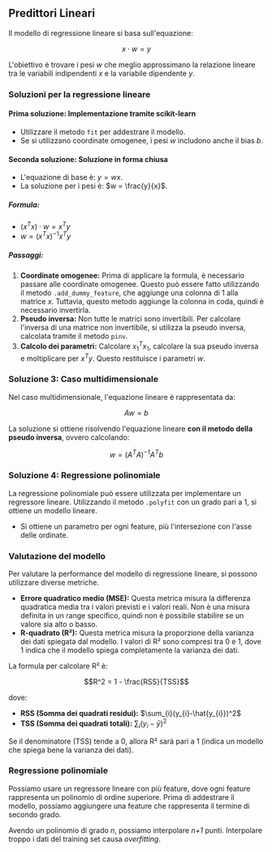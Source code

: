 ## Predittori Lineari

Il modello di regressione lineare si basa sull'equazione:

$$x \cdot w = y$$

L'obiettivo è trovare i pesi $w$ che meglio approssimano la relazione lineare tra le variabili indipendenti $x$ e la variabile dipendente $y$.

### Soluzioni per la regressione lineare

#### Prima soluzione: Implementazione tramite scikit-learn

* Utilizzare il metodo `fit` per addestrare il modello.
* Se si utilizzano coordinate omogenee, i pesi $w$ includono anche il bias $b$.

#### Seconda soluzione: Soluzione in forma chiusa

* L'equazione di base è: $y = wx$.
* La soluzione per i pesi è: $w = \frac{y}{x}$.

##### Formula:

* $(x^T x) \cdot w = x^T y$
* $w = (x^T x)^{-1} x^T y$

##### Passaggi:

1. **Coordinate omogenee:** Prima di applicare la formula, è necessario passare alle coordinate omogenee. Questo può essere fatto utilizzando il metodo `.add_dummy_feature`, che aggiunge una colonna di 1 alla matrice $x$. Tuttavia, questo metodo aggiunge la colonna in coda, quindi è necessario invertirla.
2. **Pseudo inversa:** Non tutte le matrici sono invertibili. Per calcolare l'inversa di una matrice non invertibile, si utilizza la pseudo inversa, calcolata tramite il metodo `pinv`.
3. **Calcolo dei parametri:** Calcolare $x_1^T x_1$, calcolare la sua pseudo inversa e moltiplicare per $x^T y$. Questo restituisce i parametri $w$.

### Soluzione 3: Caso multidimensionale

Nel caso multidimensionale, l'equazione lineare è rappresentata da:

$$Aw = b$$

La soluzione si ottiene risolvendo l'equazione lineare **con il metodo della pseudo inversa**, ovvero calcolando:

$$w = (A^T A)^{-1} A^T b$$

### Soluzione 4: Regressione polinomiale

La regressione polinomiale può essere utilizzata per implementare un regressore lineare. Utilizzando il metodo `.polyfit` con un grado pari a 1, si ottiene un modello lineare.

* Si ottiene un parametro per ogni feature, più l'intersezione con l'asse delle ordinate.

### Valutazione del modello

Per valutare la performance del modello di regressione lineare, si possono utilizzare diverse metriche.

* **Errore quadratico medio (MSE):** Questa metrica misura la differenza quadratica media tra i valori previsti e i valori reali. Non è una misura definita in un range specifico, quindi non è possibile stabilire se un valore sia alto o basso.
* **R-quadrato (R²):** Questa metrica misura la proporzione della varianza dei dati spiegata dal modello. I valori di R² sono compresi tra 0 e 1, dove 1 indica che il modello spiega completamente la varianza dei dati.

La formula per calcolare R² è:

$$R^2 = 1 - \frac{RSS}{TSS}$$

dove:

* **RSS (Somma dei quadrati residui):** $\sum_{i}(y_{i}-\hat{y_{i}})^2$
* **TSS (Somma dei quadrati totali):** $\sum_{i}(y_{i}-\bar{y})^2$

Se il denominatore (TSS) tende a 0, allora R² sarà pari a 1 (indica un modello che spiega bene la varianza dei dati).

### Regressione polinomiale

Possiamo usare un regressore lineare con più feature, dove ogni feature rappresenta un polinomio di ordine superiore. Prima di addestrare il modello, possiamo aggiungere una feature che rappresenta il termine di secondo grado. 

Avendo un polinomio di grado *n*, possiamo interpolare *n+1* punti. Interpolare troppo i dati del training set causa *overfitting*. 

